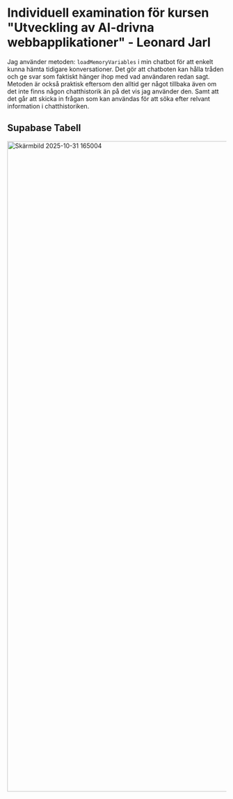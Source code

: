 # Individuell examination för kursen "Utveckling av AI-drivna webbapplikationer" - Leonard Jarl

Jag använder metoden:
``loadMemoryVariables`` i min chatbot för att enkelt kunna hämta tidigare konversationer. Det gör att chatboten kan hålla tråden och ge svar som faktiskt hänger ihop med vad användaren redan sagt. Metoden är också praktisk eftersom den alltid ger något tillbaka även om det inte finns någon chatthistorik än på det vis jag använder den. Samt att det går att skicka in frågan som kan användas för att söka efter relvant information i chatthistoriken. 

## Supabase Tabell
<img width="2592" height="1494" alt="Skärmbild 2025-10-31 165004" src="https://github.com/user-attachments/assets/0ca66ce2-5f04-4ca8-aaf2-517f9d46651e" />
